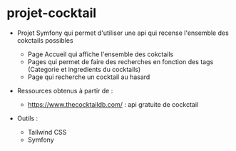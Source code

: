 # projet-cocktail



 - Projet Symfony qui permet d'utiliser une api qui recense l'ensemble des cokctails possibles

   - Page Accueil qui affiche l'ensemble des cokctails 
   - Pages qui permet de faire des recherches en fonction des tags (Categorie et ingredients du cocktails)
   - Page qui recherche un cocktail au hasard
 
 
 - Ressources obtenus à partir de :
     - https://www.thecocktaildb.com/ : api gratuite de cockctail
  
  - Outils :
     - Tailwind CSS
     - Symfony
 
   
    
